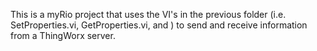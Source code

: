This is a myRio project that uses the VI's in the previous folder (i.e. SetProperties.vi, GetProperties.vi, and ) to send and receive information from a ThingWorx server.
